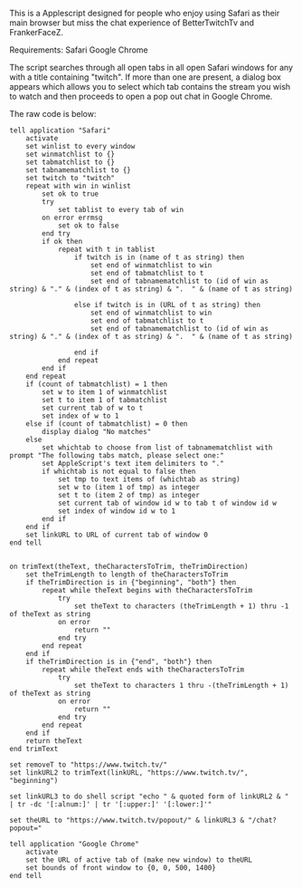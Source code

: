 This is a Applescript designed for people who enjoy using Safari as their main browser but miss the chat experience of BetterTwitchTv and FrankerFaceZ.

Requirements:
Safari
Google Chrome

The script searches through all open tabs in all open Safari windows for any with a title containing "twitch".  If more than one are present, a dialog box appears which allows you to select which tab contains the stream you wish to watch and then proceeds to open a pop out chat in Google Chrome.

The raw code is below:
```
tell application "Safari"
	activate
	set winlist to every window
	set winmatchlist to {}
	set tabmatchlist to {}
	set tabnamematchlist to {}
	set twitch to "twitch"
	repeat with win in winlist
		set ok to true
		try
			set tablist to every tab of win
		on error errmsg
			set ok to false
		end try
		if ok then
			repeat with t in tablist
				if twitch is in (name of t as string) then
					set end of winmatchlist to win
					set end of tabmatchlist to t
					set end of tabnamematchlist to (id of win as string) & "." & (index of t as string) & ".  " & (name of t as string)
					
				else if twitch is in (URL of t as string) then
					set end of winmatchlist to win
					set end of tabmatchlist to t
					set end of tabnamematchlist to (id of win as string) & "." & (index of t as string) & ".  " & (name of t as string)
					
				end if
			end repeat
		end if
	end repeat
	if (count of tabmatchlist) = 1 then
		set w to item 1 of winmatchlist
		set t to item 1 of tabmatchlist
		set current tab of w to t
		set index of w to 1
	else if (count of tabmatchlist) = 0 then
		display dialog "No matches"
	else
		set whichtab to choose from list of tabnamematchlist with prompt "The following tabs match, please select one:"
		set AppleScript's text item delimiters to "."
		if whichtab is not equal to false then
			set tmp to text items of (whichtab as string)
			set w to (item 1 of tmp) as integer
			set t to (item 2 of tmp) as integer
			set current tab of window id w to tab t of window id w
			set index of window id w to 1
		end if
	end if
	set linkURL to URL of current tab of window 0
end tell


on trimText(theText, theCharactersToTrim, theTrimDirection)
	set theTrimLength to length of theCharactersToTrim
	if theTrimDirection is in {"beginning", "both"} then
		repeat while theText begins with theCharactersToTrim
			try
				set theText to characters (theTrimLength + 1) thru -1 of theText as string
			on error
				return ""
			end try
		end repeat
	end if
	if theTrimDirection is in {"end", "both"} then
		repeat while theText ends with theCharactersToTrim
			try
				set theText to characters 1 thru -(theTrimLength + 1) of theText as string
			on error
				return ""
			end try
		end repeat
	end if
	return theText
end trimText

set removeT to "https://www.twitch.tv/"
set linkURL2 to trimText(linkURL, "https://www.twitch.tv/", "beginning")

set linkURL3 to do shell script "echo " & quoted form of linkURL2 & " | tr -dc '[:alnum:]' | tr '[:upper:]' '[:lower:]'"

set theURL to "https://www.twitch.tv/popout/" & linkURL3 & "/chat?popout="

tell application "Google Chrome"
	activate
	set the URL of active tab of (make new window) to theURL
	set bounds of front window to {0, 0, 500, 1400}
end tell
```